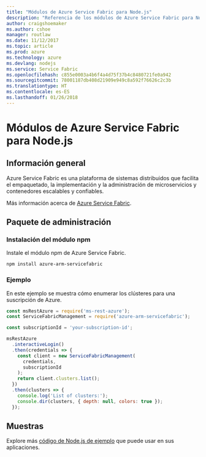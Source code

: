 ```yaml
---
title: "Módulos de Azure Service Fabric para Node.js"
description: "Referencia de los módulos de Azure Service Fabric para Node.js"
author: craigshoemaker
ms.author: cshoe
manager: routlaw
ms.date: 11/12/2017
ms.topic: article
ms.prod: azure
ms.technology: azure
ms.devlang: nodejs
ms.service: Service Fabric
ms.openlocfilehash: c855e0003a4b6f4a4d75f37b4c8480721fe0a942
ms.sourcegitcommit: 78001187db408d21909e949c8a592f76626c2c3b
ms.translationtype: HT
ms.contentlocale: es-ES
ms.lasthandoff: 01/26/2018
---
```

# <a name="azure-service-fabric-modules-for-nodejs"></a>Módulos de Azure Service Fabric para Node.js

## <a name="overview"></a>Información general

Azure Service Fabric es una plataforma de sistemas distribuidos que facilita el empaquetado, la implementación y la administración de microservicios y contenedores escalables y confiables.

Más información acerca de [Azure Service Fabric](https://docs.microsoft.com/azure/service-fabric/service-fabric-overview).

## <a name="management-package"></a>Paquete de administración

### <a name="install-the-npm-module"></a>Instalación del módulo npm

Instale el módulo npm de Azure Service Fabric.

```bash
npm install azure-arm-servicefabric
```

### <a name="example"></a>Ejemplo

En este ejemplo se muestra cómo enumerar los clústeres para una suscripción de Azure.

```javascript
const msRestAzure = require('ms-rest-azure');
const ServiceFabricManagement = require('azure-arm-servicefabric');

const subscriptionId = 'your-subscription-id';

msRestAzure
  .interactiveLogin()
  .then(credentials => {
    const client = new ServiceFabricManagement(
      credentials,
      subscriptionId
    );
    return client.clusters.list();
  })
  .then(clusters => {
    console.log('List of clusters:');
    console.dir(clusters, { depth: null, colors: true });
  });
```

## <a name="samples"></a>Muestras

Explore más [código de Node.js de ejemplo](https://azure.microsoft.com/resources/samples/?platform=nodejs) que puede usar en sus aplicaciones.
